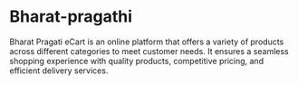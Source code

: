 # Bharat-pragathi
Bharat Pragati eCart is an online platform that offers a variety of products across different categories to meet customer needs. It ensures a seamless shopping experience with quality products, competitive pricing, and efficient delivery services.
